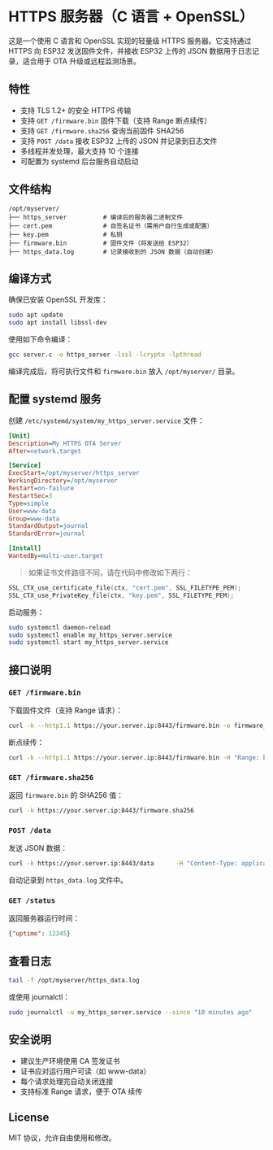# HTTPS 服务器（C 语言 + OpenSSL）

这是一个使用 C 语言和 OpenSSL 实现的轻量级 HTTPS 服务器。它支持通过 HTTPS 向 ESP32 发送固件文件，并接收 ESP32 上传的 JSON 数据用于日志记录，适合用于 OTA 升级或远程监测场景。

## 特性

- 支持 TLS 1.2+ 的安全 HTTPS 传输
- 支持 `GET /firmware.bin` 固件下载（支持 Range 断点续传）
- 支持 `GET /firmware.sha256` 查询当前固件 SHA256
- 支持 `POST /data` 接收 ESP32 上传的 JSON 并记录到日志文件
- 多线程并发处理，最大支持 10 个连接
- 可配置为 systemd 后台服务自动启动

## 文件结构

```
/opt/myserver/
├── https_server          # 编译后的服务器二进制文件
├── cert.pem              # 自签名证书（需用户自行生成或配置）
├── key.pem               # 私钥
├── firmware.bin          # 固件文件（将发送给 ESP32）
├── https_data.log        # 记录接收到的 JSON 数据（自动创建）
```

## 编译方式

确保已安装 OpenSSL 开发库：

```bash
sudo apt update
sudo apt install libssl-dev
```

使用如下命令编译：

```bash
gcc server.c -o https_server -lssl -lcrypto -lpthread
```

编译完成后，将可执行文件和 `firmware.bin` 放入 `/opt/myserver/` 目录。

## 配置 systemd 服务

创建 `/etc/systemd/system/my_https_server.service` 文件：

```ini
[Unit]
Description=My HTTPS OTA Server
After=network.target

[Service]
ExecStart=/opt/myserver/https_server
WorkingDirectory=/opt/myserver
Restart=on-failure
RestartSec=3
Type=simple
User=www-data
Group=www-data
StandardOutput=journal
StandardError=journal

[Install]
WantedBy=multi-user.target
```

> 如果证书文件路径不同，请在代码中修改如下两行：

```c
SSL_CTX_use_certificate_file(ctx, "cert.pem", SSL_FILETYPE_PEM);
SSL_CTX_use_PrivateKey_file(ctx, "key.pem", SSL_FILETYPE_PEM);
```

启动服务：

```bash
sudo systemctl daemon-reload
sudo systemctl enable my_https_server.service
sudo systemctl start my_https_server.service
```

## 接口说明

### `GET /firmware.bin`

下载固件文件（支持 Range 请求）：

```bash
curl -k --http1.1 https://your.server.ip:8443/firmware.bin -o firmware_out.bin
```

断点续传：

```bash
curl -k --http1.1 https://your.server.ip:8443/firmware.bin -H "Range: bytes=0-1023" -o partial.bin
```

### `GET /firmware.sha256`

返回 `firmware.bin` 的 SHA256 值：

```bash
curl -k https://your.server.ip:8443/firmware.sha256
```

### `POST /data`

发送 JSON 数据：

```bash
curl -k https://your.server.ip:8443/data      -H "Content-Type: application/json"      -d '{"light": 895, "ts": "2025-04-12T14:23:01"}'
```

自动记录到 `https_data.log` 文件中。

### `GET /status`

返回服务器运行时间：

```json
{"uptime": 12345}
```

## 查看日志

```bash
tail -f /opt/myserver/https_data.log
```

或使用 journalctl：

```bash
sudo journalctl -u my_https_server.service --since "10 minutes ago"
```

## 安全说明

- 建议生产环境使用 CA 签发证书
- 证书应对运行用户可读（如 www-data）
- 每个请求处理完自动关闭连接
- 支持标准 Range 请求，便于 OTA 续传

## License

MIT 协议，允许自由使用和修改。